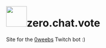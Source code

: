 # <img src="https://github.com/badoge/0weebs-site/assets/18620902/6a0aa6f2-66a0-4345-8ca1-5221b5d758d1" width="56">zero.chat.vote

Site for the [0weebs](https://twitch.tv/0weebs) Twitch bot :)
